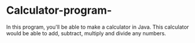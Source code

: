 # Calculator-program-
In this program, you'll be able to make a calculator in Java. This calculator would be able to add, subtract, multiply and divide any numbers.
